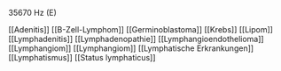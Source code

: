 35670 Hz (E)

[[Adenitis]]
[[B-Zell-Lymphom]]
[[Germinoblastoma]]
[[Krebs]]
[[Lipom]]
[[Lymphadenitis]]
[[Lymphadenopathie]]
[[Lymphangioendothelioma]]
[[Lymphangiom]]
[[Lymphangiom]]
[[Lymphatische Erkrankungen]]
[[Lymphatismus]]
[[Status lymphaticus]]